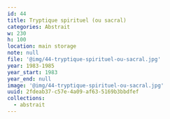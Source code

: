 ```yaml
---
id: 44
title: Tryptique spirituel (ou sacral)
categories: Abstrait
w: 230
h: 100
location: main storage
note: null
file: '@img/44-tryptique-spirituel-ou-sacral.jpg'
year: 1983-1985
year_start: 1983
year_end: null
image: '@img/44-tryptique-spirituel-ou-sacral.jpg'
uuid: 2fdeab37-c57e-4a09-af63-5169b3bbdfef
collections:
  - abstrait
---
```


